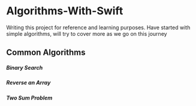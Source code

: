 # Algorithms-With-Swift
Writing this project for reference and learning purposes. Have started with simple algorithms, will try to cover more as we go on this journey

## Common Algorithms

##### Binary Search
##### Reverse an Array
##### Two Sum Problem
